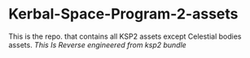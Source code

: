 # Kerbal-Space-Program-2-assets
This is the repo. that contains all KSP2 assets except Celestial bodies assets. *This Is Reverse engineered from ksp2 bundle*
